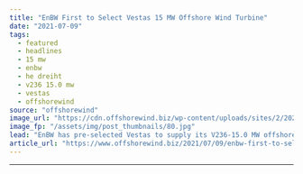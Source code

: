 ```yaml
---
title: "EnBW First to Select Vestas 15 MW Offshore Wind Turbine"
date: "2021-07-09"
tags: 
  - featured
  - headlines
  - 15 mw
  - enbw
  - he dreiht
  - v236 15.0 mw
  - vestas
  - offshorewind
source: "offshorewind"
image_url: "https://cdn.offshorewind.biz/wp-content/uploads/sites/2/2021/02/10084003/Vestas-Launches-15-MW-Offshore-Wind-Turbine.jpg"
image_fp: "/assets/img/post_thumbnails/80.jpg"
lead: "EnBW has pre-selected Vestas to supply its V236-15.0 MW offshore turbines for the 900"
article_url: "https://www.offshorewind.biz/2021/07/09/enbw-first-to-select-vestas-15-mw-offshore-wind-turbine/"
---
```


---

